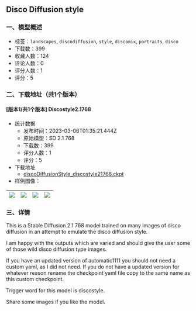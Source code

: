 ## Disco Diffusion style
### 一、模型概述

- 标签：`landscapes`, `discodiffusion`, `style`, `discomix`, `portraits`, `disco`
- 下载数：399
- 收藏人数：124
- 评论人数：0
- 评分人数：1
- 评分：5

### 二、下载地址（共1个版本）

#### [版本1/共1个版本] Discostyle2.1768

- 统计数据
  - 发布时间：2023-03-06T01:35:21.444Z
  - 原始模型：SD 2.1 768
  - 下载数：399
  - 评分人数：1
  - 评分：5
- 下载地址
  - [discoDiffusionStyle_discostyle21768.ckpt](https://civitai.com/api/download/models/19172)
- 样例图像：

| <img src="https://image.civitai.com/xG1nkqKTMzGDvpLrqFT7WA/5e03057c-2561-4723-626c-a244c5d7bd00/width=450/200760.jpeg" /> | <img src="https://image.civitai.com/xG1nkqKTMzGDvpLrqFT7WA/0544dec0-eaee-416d-c12f-5c29484ee100/width=450/200779.jpeg" /> | <img src="https://image.civitai.com/xG1nkqKTMzGDvpLrqFT7WA/d129e1ce-5b37-44bc-6739-9bc61457f300/width=450/200778.jpeg" /> | <img src="https://image.civitai.com/xG1nkqKTMzGDvpLrqFT7WA/08ea1e02-79b9-4f82-281b-27ac12127100/width=450/200777.jpeg" /> |
| ---- | ---- | ---- | ---- |


### 三、详情
<p>This is a Stable Diffusion 2.1 768 model trained on many images of disco diffusion in an attempt to emulate the disco diffusion style. </p><p>I am happy with the outputs which are varied and should give the user some of those wild disco diffusion type images.</p><p></p><p>If you have an updated version of automatic1111 you should not need a custom yaml, as I did not need. If you do not have a updated version for whatever reason rename the checkpoint yaml file copy to the same name as this custom checkpoint.</p><p></p><p>Trigger word for this model is discostyle.</p><p></p><p>Share some images if you like the model.</p><p></p>